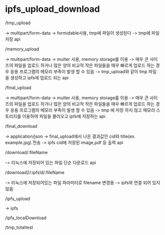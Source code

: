 # ipfs_upload_download
/tmp_upload

-> multipart/form-data 
-> formidable사용, tmp에 파일이 생성된다
-> tmp에 파일 저장 api

/memory_upload

-> multipart/form-data
-> multer 사용, memory storage를 이용
-> 매우 큰 사이즈의 파일을 업로드 하거나 많은 양의 비교적 작은 파일들을 매우 빠르게 업로드 하는 경우 응용 프로그램의 메모리 부족이 발생 할 수 있음
-> tmp_upload와 같이 tmp 파일을 생성하고 ipfs에 업로드 되는 api

/final_upload

-> multipart/form-data
-> multer 사용, memory storage를 이용
-> 매우 큰 사이즈의 파일을 업로드 하거나 많은 양의 비교적 작은 파일들을 매우 빠르게 업로드 하는 경우 응용 프로그램의 메모리 부족이 발생 할 수 있음
-> tmp 에 저장 하지 않고 메모리 스토리지를 이용하여 파일을 불러오고 ipfs에 저장하는 api

/final_download

-> application/json
-> final_upload에서 나온 결과값인 cid와 title(ex. example.jpg) 전송
-> ipfs cid에 저장된 image,pdf 등 출력 api

/download/:fileName

-> 리눅스에 저장되어 있는 파일 단순 다운로드 api

/download2/:ipfsId/:fileName

-> 리눅스에 저장되어있는 파일 파라미터로 filename 변경용
-> ipfs와 연결 되어 있지 않음

/ipfs_upload

-> ipfs

/ipfs_localDownload

/tmp_totaltest
